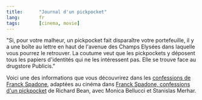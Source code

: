 ```yaml
---
title:      "Journal d'un pickpocket"
lang:       fr
tags:       [cinema, movie]
---
```



"Si, pour votre malheur, un pickpocket fait disparaître votre portefeuille, il y a une boîte au lettre en haut de l'avenue des Champs Elysées dans laquelle vous pourrez le retrouver. La coutume veut que les pickpockets y déposent tous les papiers d'identités qui ne les intéressent pas. Elle se trouve face au drugstore Publicis."

Voici une des informations que vous découvrirez dans les [confessions de Franck Spadone](http://www.pickpocknet.com/), adaptées au cinéma dans [Franck Spadone, confessions d'un pickpocket](http://us.imdb.com/Title?0166199) de Richard Bean, avec Monica Bellucci et Stanislas Merhar.
